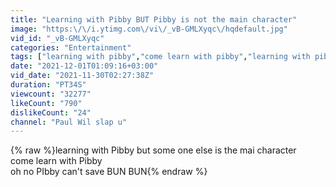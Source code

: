 ```yaml
---
title: "Learning with Pibby BUT Pibby is not the main character"
image: "https:\/\/i.ytimg.com\/vi\/_vB-GMLXyqc\/hqdefault.jpg"
vid_id: "_vB-GMLXyqc"
categories: "Entertainment"
tags: ["learning with pibby","come learn with pibby","learning with pibby but pibby"]
date: "2021-12-01T01:09:16+03:00"
vid_date: "2021-11-30T02:27:38Z"
duration: "PT34S"
viewcount: "32277"
likeCount: "790"
dislikeCount: "24"
channel: "Paul Wil slap u"
---
```

{% raw %}learning with Pibby but some one else is the mai character<br />come learn with Pibby<br />oh no PIbby can't save BUN BUN{% endraw %}
